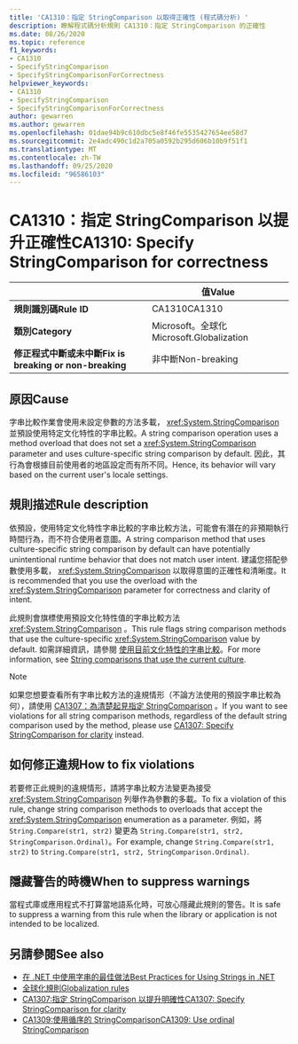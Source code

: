 ```yaml
---
title: 'CA1310：指定 StringComparison 以取得正確性 (程式碼分析) '
description: 瞭解程式碼分析規則 CA1310：指定 StringComparison 的正確性
ms.date: 08/26/2020
ms.topic: reference
f1_keywords:
- CA1310
- SpecifyStringComparison
- SpecifyStringComparisonForCorrectness
helpviewer_keywords:
- CA1310
- SpecifyStringComparison
- SpecifyStringComparisonForCorrectness
author: gewarren
ms.author: gewarren
ms.openlocfilehash: 01dae94b9c610dbc5e8f46fe5535427654ee58d7
ms.sourcegitcommit: 2e4adc490c1d2a705a0592b295d606b10b9f51f1
ms.translationtype: MT
ms.contentlocale: zh-TW
ms.lasthandoff: 09/25/2020
ms.locfileid: "96586103"
---
```

# <a name="ca1310-specify-stringcomparison-for-correctness"></a><span data-ttu-id="945ba-103">CA1310：指定 StringComparison 以提升正確性</span><span class="sxs-lookup"><span data-stu-id="945ba-103">CA1310: Specify StringComparison for correctness</span></span>

| | <span data-ttu-id="945ba-104">值</span><span class="sxs-lookup"><span data-stu-id="945ba-104">Value</span></span> |
|-|-|
| <span data-ttu-id="945ba-105">**規則識別碼**</span><span class="sxs-lookup"><span data-stu-id="945ba-105">**Rule ID**</span></span> |<span data-ttu-id="945ba-106">CA1310</span><span class="sxs-lookup"><span data-stu-id="945ba-106">CA1310</span></span>|
| <span data-ttu-id="945ba-107">**類別**</span><span class="sxs-lookup"><span data-stu-id="945ba-107">**Category**</span></span> |<span data-ttu-id="945ba-108">Microsoft。全球化</span><span class="sxs-lookup"><span data-stu-id="945ba-108">Microsoft.Globalization</span></span>|
| <span data-ttu-id="945ba-109">**修正程式中斷或未中斷**</span><span class="sxs-lookup"><span data-stu-id="945ba-109">**Fix is breaking or non-breaking**</span></span> |<span data-ttu-id="945ba-110">非中斷</span><span class="sxs-lookup"><span data-stu-id="945ba-110">Non-breaking</span></span>|

## <a name="cause"></a><span data-ttu-id="945ba-111">原因</span><span class="sxs-lookup"><span data-stu-id="945ba-111">Cause</span></span>

<span data-ttu-id="945ba-112">字串比較作業會使用未設定參數的方法多載， <xref:System.StringComparison> 並預設使用特定文化特性的字串比較。</span><span class="sxs-lookup"><span data-stu-id="945ba-112">A string comparison operation uses a method overload that does not set a <xref:System.StringComparison> parameter and uses culture-specific string comparison by default.</span></span> <span data-ttu-id="945ba-113">因此，其行為會根據目前使用者的地區設定而有所不同。</span><span class="sxs-lookup"><span data-stu-id="945ba-113">Hence, its behavior will vary based on the current user's locale settings.</span></span>

## <a name="rule-description"></a><span data-ttu-id="945ba-114">規則描述</span><span class="sxs-lookup"><span data-stu-id="945ba-114">Rule description</span></span>

<span data-ttu-id="945ba-115">依預設，使用特定文化特性字串比較的字串比較方法，可能會有潛在的非預期執行時間行為，而不符合使用者意圖。</span><span class="sxs-lookup"><span data-stu-id="945ba-115">A string comparison method that uses culture-specific string comparison by default can have potentially unintentional runtime behavior that does not match user intent.</span></span> <span data-ttu-id="945ba-116">建議您搭配參數使用多載， <xref:System.StringComparison> 以取得意圖的正確性和清晰度。</span><span class="sxs-lookup"><span data-stu-id="945ba-116">It is recommended that you use the overload with the <xref:System.StringComparison> parameter for correctness and clarity of intent.</span></span>

<span data-ttu-id="945ba-117">此規則會旗標使用預設文化特性值的字串比較方法 <xref:System.StringComparison> 。</span><span class="sxs-lookup"><span data-stu-id="945ba-117">This rule flags string comparison methods that use the culture-specific <xref:System.StringComparison> value by default.</span></span> <span data-ttu-id="945ba-118">如需詳細資訊，請參閱 [使用目前文化特性的字串比較](../../../standard/base-types/best-practices-strings.md#string-comparisons-that-use-the-current-culture)。</span><span class="sxs-lookup"><span data-stu-id="945ba-118">For more information, see [String comparisons that use the current culture](../../../standard/base-types/best-practices-strings.md#string-comparisons-that-use-the-current-culture).</span></span>

> [!NOTE]
> <span data-ttu-id="945ba-119">如果您想要查看所有字串比較方法的違規情形（不論方法使用的預設字串比較為何），請使用 [CA1307：為清楚起見指定 StringComparison](ca1307.md) 。</span><span class="sxs-lookup"><span data-stu-id="945ba-119">If you want to see violations for all string comparison methods, regardless of the default string comparison used by the method, please use [CA1307: Specify StringComparison for clarity](ca1307.md) instead.</span></span>

## <a name="how-to-fix-violations"></a><span data-ttu-id="945ba-120">如何修正違規</span><span class="sxs-lookup"><span data-stu-id="945ba-120">How to fix violations</span></span>

<span data-ttu-id="945ba-121">若要修正此規則的違規情形，請將字串比較方法變更為接受 <xref:System.StringComparison> 列舉作為參數的多載。</span><span class="sxs-lookup"><span data-stu-id="945ba-121">To fix a violation of this rule, change string comparison methods to overloads that accept the <xref:System.StringComparison> enumeration as a parameter.</span></span> <span data-ttu-id="945ba-122">例如，將 `String.Compare(str1, str2)` 變更為 `String.Compare(str1, str2, StringComparison.Ordinal)`。</span><span class="sxs-lookup"><span data-stu-id="945ba-122">For example, change `String.Compare(str1, str2)` to `String.Compare(str1, str2, StringComparison.Ordinal)`.</span></span>

## <a name="when-to-suppress-warnings"></a><span data-ttu-id="945ba-123">隱藏警告的時機</span><span class="sxs-lookup"><span data-stu-id="945ba-123">When to suppress warnings</span></span>

<span data-ttu-id="945ba-124">當程式庫或應用程式不打算當地語系化時，可放心隱藏此規則的警告。</span><span class="sxs-lookup"><span data-stu-id="945ba-124">It is safe to suppress a warning from this rule when the library or application is not intended to be localized.</span></span>

## <a name="see-also"></a><span data-ttu-id="945ba-125">另請參閱</span><span class="sxs-lookup"><span data-stu-id="945ba-125">See also</span></span>

- [<span data-ttu-id="945ba-126">在 .NET 中使用字串的最佳做法</span><span class="sxs-lookup"><span data-stu-id="945ba-126">Best Practices for Using Strings in .NET</span></span>](../../../standard/base-types/best-practices-strings.md)
- [<span data-ttu-id="945ba-127">全球化規則</span><span class="sxs-lookup"><span data-stu-id="945ba-127">Globalization rules</span></span>](globalization-warnings.md)
- [<span data-ttu-id="945ba-128">CA1307:指定 StringComparison 以提升明確性</span><span class="sxs-lookup"><span data-stu-id="945ba-128">CA1307: Specify StringComparison for clarity</span></span>](ca1307.md)
- [<span data-ttu-id="945ba-129">CA1309:使用循序的 StringComparison</span><span class="sxs-lookup"><span data-stu-id="945ba-129">CA1309: Use ordinal StringComparison</span></span>](ca1309.md)
